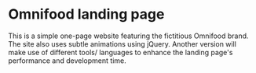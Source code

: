 # Omnifood landing page
This is a simple one-page website featuring the fictitious Omnifood brand. 
The site also uses subtle animations using jQuery. Another version will make use of different tools/ languages to enhance the landing page's performance and development time.

